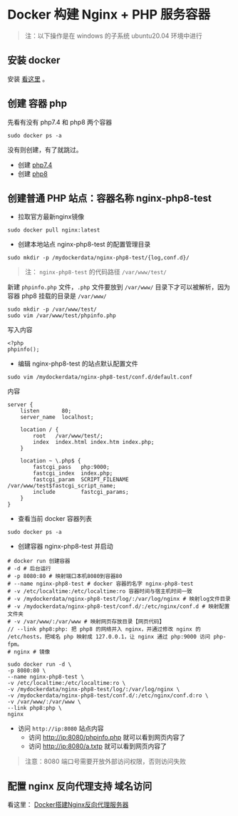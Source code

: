 # Docker 构建 Nginx + PHP 服务容器

> 注：以下操作是在 windows 的子系统 ubuntu20.04 环境中进行

## 安装 docker

安装 [看这里](安装Docker.md) 。

## 创建 容器 php

先看有没有 php7.4 和 php8 两个容器
```
sudo docker ps -a
```
没有则创建，有了就跳过。

- 创建 [php7.4](Docker安装PHP7.4.md)
- 创建 [php8](Docker安装PHP8.md)


## 创建普通 PHP 站点：容器名称 nginx-php8-test

- 拉取官方最新nginx镜像
```
sudo docker pull nginx:latest
```

- 创建本地站点 nginx-php8-test 的配置管理目录
```
sudo mkdir -p /mydockerdata/nginx-php8-test/{log,conf.d}/
```
> 注： `nginx-php8-test` 的代码路径 `/var/www/test/`

新建 `phpinfo.php` 文件，`.php` 文件要放到 `/var/www/` 目录下才可以被解析，因为 容器 php8 挂载的目录是 `/var/www/`
```
sudo mkdir -p /var/www/test/
sudo vim /var/www/test/phpinfo.php
```
写入内容
```
<?php
phpinfo();
```
- 编辑 nginx-php8-test 的站点默认配置文件
```
sudo vim /mydockerdata/nginx-php8-test/conf.d/default.conf
```
内容
```
server {
    listen       80;
    server_name  localhost;
 
    location / {
        root   /var/www/test/;
        index  index.html index.htm index.php;
    }
 
    location ~ \.php$ {
        fastcgi_pass   php:9000;
        fastcgi_index  index.php;
        fastcgi_param  SCRIPT_FILENAME  /var/www/test$fastcgi_script_name;
        include        fastcgi_params;
    }
}
```
- 查看当前 docker 容器列表
```
sudo docker ps -a
```
- 创建容器 nginx-php8-test 并启动
```
# docker run 创建容器
# -d # 后台运行
# -p 8080:80 # 映射端口本机8080到容器80
# --name nginx-php8-test # docker 容器的名字 nginx-php8-test
# -v /etc/localtime:/etc/localtime:ro 容器时间与宿主机时间一致
# -v /mydockerdata/nginx-php8-test/log/:/var/log/nginx # 映射log文件目录
# -v /mydockerdata/nginx-php8-test/conf.d/:/etc/nginx/conf.d # 映射配置文件夹
# -v /var/www/:/var/www # 映射网页存放目录【网页代码】
// --link php8:php: 把 php8 的网络并入 nginx，并通过修改 nginx 的 /etc/hosts，把域名 php 映射成 127.0.0.1，让 nginx 通过 php:9000 访问 php-fpm。
# nginx # 镜像

sudo docker run -d \
-p 8080:80 \
--name nginx-php8-test \
-v /etc/localtime:/etc/localtime:ro \
-v /mydockerdata/nginx-php8-test/log/:/var/log/nginx \
-v /mydockerdata/nginx-php8-test/conf.d/:/etc/nginx/conf.d:ro \
-v /var/www/:/var/www \
--link php8:php \
nginx
```
- 访问 `http://ip:8080` 站点内容
    - 访问 [http://ip:8080/phpinfo.php](http://ip:8080/phpinfo.php) 就可以看到网页内容了
    - 访问 [http://ip:8080/a.txtp](http://ip:8080/a.txt) 就可以看到网页内容了
> 注意：8080 端口号需要开放外部访问权限，否则访问失败

## 配置 nginx 反向代理支持 域名访问
看这里： [Docker搭建Nginx反向代理服务器](Docker搭建Nginx反向代理服务器.md)